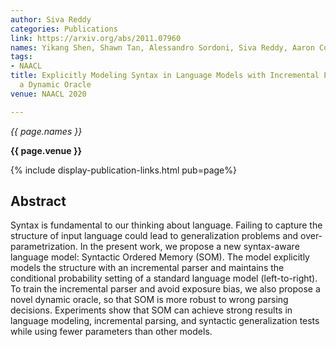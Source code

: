 ```yaml
---
author: Siva Reddy
categories: Publications
link: https://arxiv.org/abs/2011.07960
names: Yikang Shen, Shawn Tan, Alessandro Sordoni, Siva Reddy, Aaron Courville
tags:
- NAACL
title: Explicitly Modeling Syntax in Language Models with Incremental Parsing and
  a Dynamic Oracle
venue: NAACL 2020

---
```


*{{ page.names }}*

**{{ page.venue }}**

{% include display-publication-links.html pub=page%}

## Abstract

Syntax is fundamental to our thinking about language. Failing to capture the structure of input language could lead to generalization problems and over-parametrization. In the present work, we propose a new syntax-aware language model: Syntactic Ordered Memory (SOM). The model explicitly models the structure with an incremental parser and maintains the conditional probability setting of a standard language model (left-to-right). To train the incremental parser and avoid exposure bias, we also propose a novel dynamic oracle, so that SOM is more robust to wrong parsing decisions. Experiments show that SOM can achieve strong results in language modeling, incremental parsing, and syntactic generalization tests while using fewer parameters than other models.